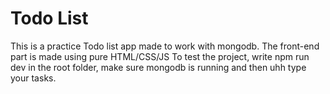 # Todo List

This is a practice Todo list app made to work with mongodb.
The front-end part is made using pure HTML/CSS/JS
To test the project, write npm run dev in the root folder, make sure mongodb is running and then uhh type your tasks.

